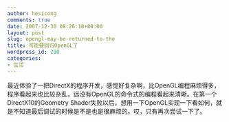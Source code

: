```yaml
---
author: hesicong
comments: true
date: 2007-12-30 08:26:18+00:00
layout: post
slug: opengl-may-be-returned-to-the
title: 可能要回归OpenGL了
wordpress_id: 290
categories:
- 生活
---
```


最近体验了一把DirectX的程序开发，感觉好复杂啊，比OpenGL编程麻烦得多，程序看起来也比较杂乱，远没有OpenGL的命令式的编程看起来清晰。在第一个DirectX10的Geometry Shader失败以后，想用一下OpenGL实现一下看如何，就是不知道最后调试的时候是不是也是很麻烦的。哎，只有再次尝试一下了。
